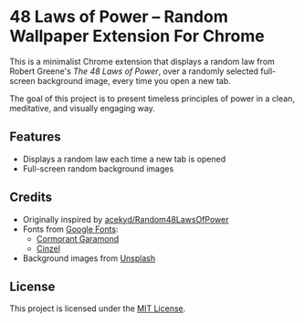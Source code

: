 # 48 Laws of Power – Random Wallpaper Extension For Chrome

This is a minimalist Chrome extension that displays a random law from Robert Greene's *The 48 Laws of Power*, over a randomly selected full-screen background image, every time you open a new tab.

The goal of this project is to present timeless principles of power in a clean, meditative, and visually engaging way.

## Features

- Displays a random law each time a new tab is opened
- Full-screen random background images

## Credits

- Originally inspired by [acekyd/Random48LawsOfPower](https://github.com/acekyd/Random48LawsOfPower)
- Fonts from [Google Fonts](https://fonts.google.com):
  - [Cormorant Garamond](https://fonts.google.com/specimen/Cormorant+Garamond)
  - [Cinzel](https://fonts.google.com/specimen/Cinzel)
- Background images from [Unsplash](https://unsplash.com)

## License

This project is licensed under the [MIT License](LICENSE).
